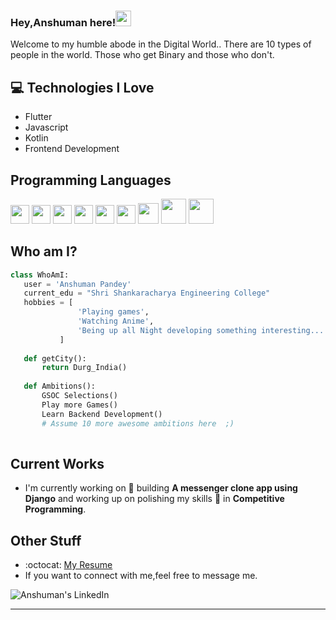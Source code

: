### Hey,Anshuman here!<img src="https://media.giphy.com/media/hvRJCLFzcasrR4ia7z/giphy.gif" width="25px">


Welcome to my humble abode in the Digital World.. There are 10 types of people in the world. Those who get Binary and those who don't.

## :computer: Technologies I Love
* Flutter
* Javascript
* Kotlin
* Frontend Development


## Programming Languages
<img src = 'https://github.com/MarikIshtar007/MarikIshtar007/blob/master/images/c-original.svg' width='30'/> <img src = 'https://github.com/MarikIshtar007/MarikIshtar007/blob/master/images/cpp.svg' width='30'/> <img src = 'https://github.com/MarikIshtar007/MarikIshtar007/blob/master/images/python2.png' height='30'/> <img src = 'https://github.com/MarikIshtar007/MarikIshtar007/blob/master/images/html.svg' width='30'/> <img src = 'https://github.com/MarikIshtar007/MarikIshtar007/blob/master/images/css.svg' width='30'/> <img src = 'https://github.com/MarikIshtar007/MarikIshtar007/blob/master/images/js.svg' width='30'/> <img src = 'https://github.com/MarikIshtar007/MarikIshtar007/blob/master/images/bootstrap.svg' width='33'/> <img src = 'https://github.com/MarikIshtar007/MarikIshtar007/blob/master/images/django.svg' height='40'/> <img src = 'https://github.com/MarikIshtar007/MarikIshtar007/blob/master/images/php.svg' width='40'/>
 
 ## Who am I?
 ```python
 class WhoAmI:
 	user = 'Anshuman Pandey'
	current_edu = "Shri Shankaracharya Engineering College"
	hobbies = [
				'Playing games',
				'Watching Anime',
				'Being up all Night developing something interesting...'
			]
	
	def getCity():
		return Durg_India()
	
	def Ambitions():
		GSOC Selections()
		Play more Games()
		Learn Backend Development()
		# Assume 10 more awesome ambitions here  ;)
	
 ```
 
## Current Works
 * I'm currently working on 🔭 building **A messenger clone app using Django** and working up on polishing my skills 🌱 in **Competitive Programming**.
 
## Other Stuff
  - :octocat: [My Resume](https://drive.google.com/file/d/1XUxnMoKAA7ZJIgOz5S1p_-8x1jCvyMgG/view?usp=sharing)
  - If you want to connect with me,feel free to message me.

![Anshuman's LinkedIn](https://www.linkedin.com/in/anshuman-pandey-73b2321a9/)
 
 -------

